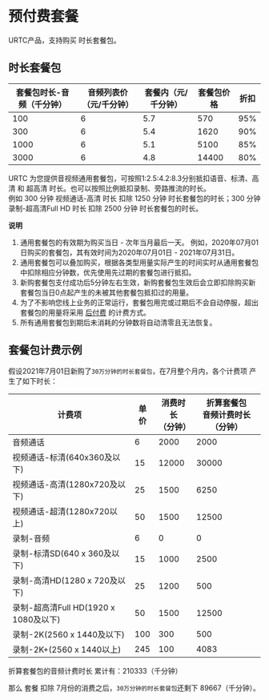 # 预付费套餐

URTC产品，支持购买 时长套餐包。    

## 时长套餐包

|套餐包时长-音频（千分钟） | 音频列表价（元/千分钟） | 套餐内（元/千分钟） | 套餐包价格 | 折扣 |
| - | - | - | - | - |
|100|6|5.7|570|95%|
|300|6|5.4|1620|90%|
|1000|6|5.1|5100|85%|
|3000|6|4.8|14400|80%|

URTC 为您提供音视频通用套餐包，可按照1:2.5:4.2:8.3分别抵扣语音、标清、高清 和 超高清 时长。也可以按照比例抵扣录制、旁路推流的时长。         
例如 300 分钟 视频通话-高清 时长 扣除 1250 分钟 时长套餐包的时长；300 分钟 录制-超高清Full HD 时长 扣除 2500 分钟 时长套餐包的时长。    

**说明**  

1. 通用套餐包的有效期为购买当日 - 次年当月最后一天。
例如，2020年07月01日购买的套餐包，其有效时间为2020年07月01日 - 2021年07月31日。
2. 通用套餐包可以叠加购买，根据各类型用量实际产生的时间实时从通用套餐包中扣除相应分钟数，优先使用先过期的套餐包进行抵扣。
3. 新购套餐包支付成功后5分钟左右生效，新购套餐包生效后会立即扣除购买新套餐包当日0点起产生的未被其他套餐包抵扣过的用量。
4. 为了不影响您线上业务的正常运行，套餐包用完或过期后不会自动停服，超出套餐包的用量将采用 [后付费](urtc/price/index) 的计费方式。
5. 所有通用套餐包到期后未消耗的分钟数将自动清零且无法恢复。

## 套餐包计费示例

假设2021年7月01日新购了`30万分钟的时长套餐包`，在7月整个月内，各个计费项 产生了如下时长：    

计费项	|单价|消费时长<br>（分钟）| 折算套餐包<br>音频计费时长（分钟）
|- | -| -| -|
音频通话	|6|2000 |2000
视频通话-标清(640x360及以下)	|15|12000|30000
视频通话-高清(1280x720及以下)	|25|1500|6250
视频通话-超清(1280x720以上)	|50|1500|12500
录制-音频	|6|0|0
录制-标清SD(640 x 360及以下) 	|15|1000|2500
录制-高清HD(1280 x 720及以下) 	|25|1200|500
录制-超高清Full HD(1920 x 1080及以下) 	|50|1500|12500
录制-2K(2560 x 1440及以下) 	|100|300|500
录制-2K+(2560 x 1440以上) 	|245|100|4083

折算套餐包的音频计费时长 累计有：210333（千分钟）

那么 套餐 扣除 7月份的消费之后，`30万分钟的时长套餐包`还剩下 89667（千分钟）。

